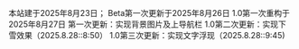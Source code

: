 本站建于2025年8月23日；
Beta第一次更新于2025年8月26日
1.0第一次重构于2025年8月27日
      第一次更新：实现背景图片及上导航栏
1.0第二次更新：实现下雪效果（2025.8.28::8:50）
1.0第三次更新：实现文字浮现（2025.8.28::9:45)

